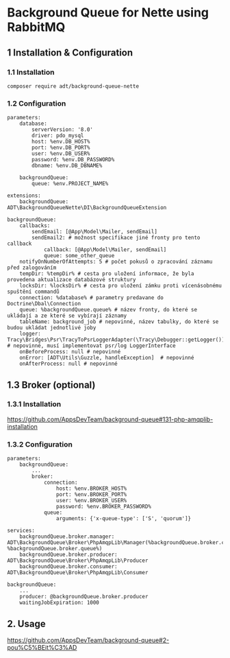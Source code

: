 # Background Queue for Nette using RabbitMQ

## 1 Installation & Configuration

### 1.1 Installation

```
composer require adt/background-queue-nette
```

### 1.2 Configuration

```neon
parameters:
	database:
		serverVersion: '8.0'
		driver: pdo_mysql
		host: %env.DB_HOST%
		port: %env.DB_PORT%
		user: %env.DB_USER%
		password: %env.DB_PASSWORD%
		dbname: %env.DB_DBNAME%

	backgroundQueue:
		queue: %env.PROJECT_NAME%

extensions:
	backgroundQueue: ADT\BackgroundQueueNette\DI\BackgroundQueueExtension

backgroundQueue:
	callbacks:
		sendEmail: [@App\Model\Mailer, sendEmail]
		sendEmail2: # možnost specifikace jiné fronty pro tento callback
			callback: [@App\Model\Mailer, sendEmail]
			queue: some_other_queue
	notifyOnNumberOfAttempts: 5 # počet pokusů o zpracování záznamu před zalogováním
	tempDir: %tempDir% # cesta pro uložení informace, že byla provedena aktualizace databázové struktury
	locksDir: %locksDir% # cesta pro uložení zámku proti vícenásobnému spuštění commandů
	connection: %database% # parametry predavane do Doctrine\Dbal\Connection
	queue: %backgroundQueue.queue% # název fronty, do které se ukládají a ze které se vybírají záznamy
	tableName: background_job # nepovinné, název tabulky, do které se budou ukládat jednotlivé joby
	logger: Tracy\Bridges\Psr\TracyToPsrLoggerAdapter(\Tracy\Debugger::getLogger()) # nepovinné, musí implementovat psr/log LoggerInterface
	onBeforeProcess: null # nepovinné
	onError: [ADT\Utils\Guzzle, handleException]  # nepovinné
	onAfterProcess: null # nepovinné
```

## 1.3 Broker (optional)

### 1.3.1 Installation

https://github.com/AppsDevTeam/background-queue#131-php-amqplib-installation

### 1.3.2 Configuration

```neon
parameters:
	backgroundQueue:
		...
		broker:
			connection:
				host: %env.BROKER_HOST%
				port: %env.BROKER_PORT%
				user: %env.BROKER_USER%
				password: %env.BROKER_PASSWORD%
			queue:
				arguments: {'x-queue-type': ['S', 'quorum']} 

services:
	backgroundQueue.broker.manager: ADT\BackgroundQueue\Broker\PhpAmqpLib\Manager(%backgroundQueue.broker.connection%, %backgroundQueue.broker.queue%)
	backgroundQueue.broker.producer: ADT\BackgroundQueue\Broker\PhpAmqpLib\Producer
	backgroundQueue.broker.consumer: ADT\BackgroundQueue\Broker\PhpAmqpLib\Consumer

backgroundQueue:
	...
	producer: @backgroundQueue.broker.producer
	waitingJobExpiration: 1000
```

## 2. Usage

https://github.com/AppsDevTeam/background-queue#2-pou%C5%BEit%C3%AD
